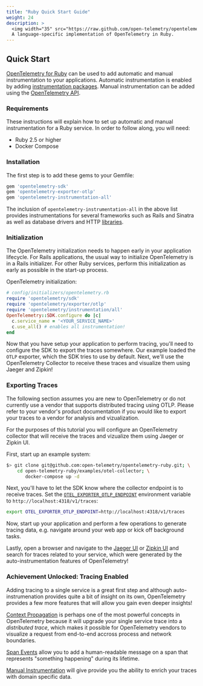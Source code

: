 ```yaml
---
title: "Ruby Quick Start Guide"
weight: 24
description: >
  <img width="35" src="https://raw.github.com/open-telemetry/opentelemetry.io/main/iconography/32x32/Ruby_SDK.svg"></img>
  A language-specific implementation of OpenTelemetry in Ruby.
---
```


## Quick Start

[OpenTelemetry for Ruby][repository] can be used to add automatic and manual instrumentation to your applications.
Automatic instrumentation is enabled by adding [instrumentation packages][auto-instrumentation].
Manual instrumentation can be added using the [OpenTelemetry API][manual-instrumentation].

### Requirements

These instructions will explain how to set up automatic and manual instrumentation for a Ruby service.
In order to follow along, you will need:

- Ruby 2.5 or higher
- Docker Compose

### Installation

The first step is to add these gems to your Gemfile:

```ruby
gem 'opentelemetry-sdk'
gem 'opentelemetry-exporter-otlp'
gem 'opentelemetry-instrumentation-all'
```

The inclusion of `opentelemetry-instrumentation-all` in the above list provides instrumentations for several frameworks such as Rails and Sinatra as well as database drivers and HTTP [libraries][auto-instrumentation].

### Initialization

The OpenTelemetry initialization needs to happen early in your application lifecycle.
For Rails applications, the usual way to initialize OpenTelemetry is in a Rails initializer.
For other Ruby services, perform this initialization as early as possible in the start-up process.

OpenTelemetry initialization:

```ruby
# config/initializers/opentelemetry.rb
require 'opentelemetry/sdk'
require 'opentelemetry/exporter/otlp'
require 'opentelemetry/instrumentation/all'
OpenTelemetry::SDK.configure do |c|
  c.service_name = '<YOUR_SERVICE_NAME>'
  c.use_all() # enables all instrumentation!
end
```

Now that you have setup your application to perform tracing, you'll need to configure the SDK to export the traces somewhere. Our example loaded the `OTLP` exporter, which the SDK tries to use by default. Next, we'll use the OpenTelemetry Collector to receive these traces and visualize them using Jaeger and Zipkin!

### Exporting Traces

The following section assumes you are new to OpenTelemetry or do not currently use a vendor that supports distributed tracing using OTLP. Please refer to your vendor's product documentation if you would like to export your traces to a vendor for analysis and vizualization.

For the purposes of this tutorial you will configure an OpenTelemetry collector that will receive the traces and vizualize them using Jaeger or Zipkin UI.

First, start up an example system:

```bash
$> git clone git@github.com:open-telemetry/opentelemetry-ruby.git; \
    cd open-telemetry-ruby/examples/otel-collector; \
       docker-compose up -d
```

Next, you'll have to let the SDK know where the collector endpoint is to receive traces.
Set the [`OTEL_EXPORTER_OTLP_ENDPOINT`][sdk-env] environment variable to `http://localhost:4318/v1/traces`:

```bash
export OTEL_EXPORTER_OTLP_ENDPOINT=http://localhost:4318/v1/traces
```

Now, start up your application and perform a few operations to generate tracing data, e.g. navigate around your web app or kick off background tasks.

Lastly, open a browser and navigate to the [Jaeger UI](http://localhost:16686) or [Zipkin UI](http://localhost:9411) and search for traces related to your service, which were generated by the auto-instrumentation features of OpenTelemetry!

### Achievement Unlocked: Tracing Enabled

Adding tracing to a single service is a great first step and although auto-instrumenation provides quite a bit of insight on its own, OpenTelemetry provides a few more features that will allow you gain even deeper insights!

[Context Propagation][context-propagation] is perhaps one of the most powerful concepts in OpenTelemetry because it will upgrade your single service trace into a _distributed trace_, which makes it possible for OpenTelemetry vendors to visualize a request from end-to-end accross process and network boundaries.

[Span Events][events] allow you to add a human-readable message on a span that represents "something happening" during its lifetime.

[Manual Instrumentation][manual-instrumentation] will give provide you the ability to enrich your traces with domain specific data.

[repository]: https://github.com/open-telemetry/opentelemetry-ruby
[auto-instrumentation]: https://github.com/open-telemetry/opentelemetry-ruby#instrumentation-libraries
[sdk-env]: https://github.com/open-telemetry/opentelemetry-specification/blob/main/specification/protocol/exporter.md#configuration-options
[context-propagation]: context_propagation.md
[events]: events.md
[manual-instrumentation]: manual_instrumentation.md
